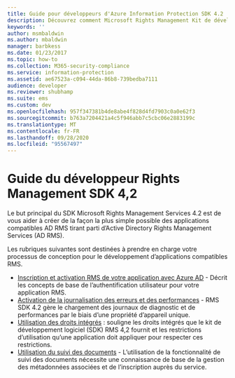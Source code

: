 ```yaml
---
title: Guide pour développeurs d'Azure Information Protection SDK 4.2 | Microsoft Docs
description: Découvrez comment Microsoft Rights Management Kit de développement logiciel (SDK) 4,2 vous aide à créer des applications compatibles AD RMS qui exploitent Active Directory Services de gestion appropriés (AD RMS).
keywords: ''
author: msmbaldwin
ms.author: mbaldwin
manager: barbkess
ms.date: 01/23/2017
ms.topic: how-to
ms.collection: M365-security-compliance
ms.service: information-protection
ms.assetid: ae67523a-c094-44da-86b8-739bedba7111
audience: developer
ms.reviewer: shubhamp
ms.suite: ems
ms.custom: dev
ms.openlocfilehash: 957f347381b4de8abe4f828d4fd7903c0a0e62f3
ms.sourcegitcommit: b763a7204421a4c5f946abb7c5cbc06e2883199c
ms.translationtype: MT
ms.contentlocale: fr-FR
ms.lasthandoff: 09/28/2020
ms.locfileid: "95567497"
---
```

# <a name="rights-management-sdk42-developer-guidance"></a>Guide du développeur Rights Management SDK 4,2

Le but principal du SDK Microsoft Rights Management Services 4.2 est de vous aider à créer de la façon la plus simple possible des applications compatibles AD RMS tirant parti d’Active Directory Rights Management Services (AD RMS).

Les rubriques suivantes sont destinées à prendre en charge votre processus de conception pour le développement d’applications compatibles RMS.

- [Inscription et activation RMS de votre application avec Azure AD](authentication-integration.md) - Décrit les concepts de base de l’authentification utilisateur pour votre application RMS.
- [Activation de la journalisation des erreurs et des performances](enabling-logging.md) - RMS SDK 4.2 gère le chargement des journaux de diagnostic et de performances par le biais d’une propriété d’appareil unique.
- [Utilisation des droits intégrés](built-in-rights-usage-restriction-reference.md) : souligne les droits intégrés que le kit de développement logiciel (SDK) RMS 4,2 fournit et les restrictions d’utilisation qu’une application doit appliquer pour respecter ces restrictions.
- [Utilisation du suivi des documents](how-to-use-document-tracking.md) - L’utilisation de la fonctionnalité de suivi des documents nécessite une connaissance de base de la gestion des métadonnées associées et de l’inscription auprès du service.
